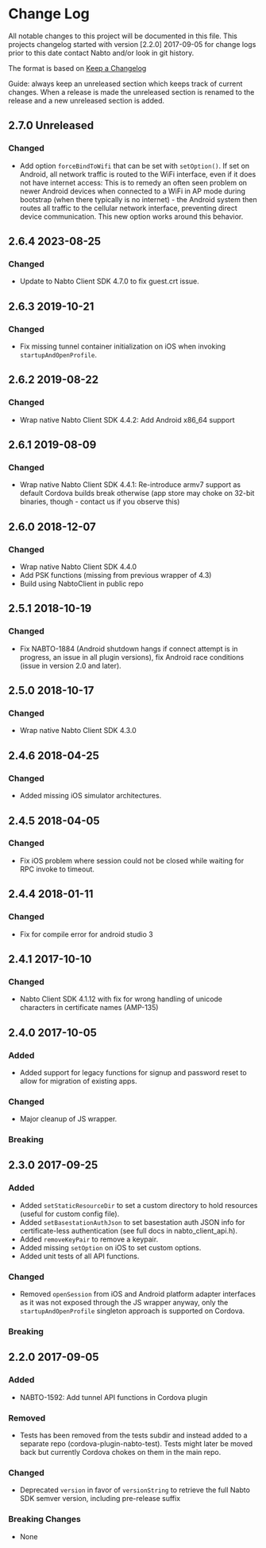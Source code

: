 # Change Log

All notable changes to this project will be documented in this file. This projects changelog started
with version [2.2.0] 2017-09-05 for change logs prior to this date contact Nabto and/or look in git
history.

The format is based on [Keep a Changelog](http://keepachangelog.com/)

Guide: always keep an unreleased section which keeps track of current
changes. When a release is made the unreleased section is renamed to
the release and a new unreleased section is added.

## 2.7.0 Unreleased

### Changed

- Add option `forceBindToWifi` that can be set with `setOption()`. If set on Android, all network
  traffic is routed to the WiFi interface, even if it does not have internet access: This is to
  remedy an often seen problem on newer Android devices when connected to a WiFi in AP mode during
  bootstrap (when there typically is no internet) - the Android system then routes all traffic to
  the cellular network interface, preventing direct device communication. This new option works
  around this behavior.

## 2.6.4 2023-08-25

### Changed
- Update to Nabto Client SDK 4.7.0 to fix guest.crt issue.


## 2.6.3 2019-10-21

### Changed
- Fix missing tunnel container initialization on iOS when invoking `startupAndOpenProfile`.

## 2.6.2 2019-08-22

### Changed
- Wrap native Nabto Client SDK 4.4.2: Add Android x86_64 support

## 2.6.1 2019-08-09

### Changed
- Wrap native Nabto Client SDK 4.4.1: Re-introduce armv7 support as default Cordova builds break otherwise (app store may choke on 32-bit binaries, though - contact us if you observe this)


## 2.6.0 2018-12-07

### Changed
- Wrap native Nabto Client SDK 4.4.0
- Add PSK functions (missing from previous wrapper of 4.3)
- Build using NabtoClient in public repo

## 2.5.1 2018-10-19

### Changed
- Fix NABTO-1884 (Android shutdown hangs if connect attempt is in progress, an issue in all plugin versions), fix Android race conditions (issue in version 2.0 and later).

## 2.5.0 2018-10-17

### Changed
- Wrap native Nabto Client SDK 4.3.0

## 2.4.6 2018-04-25

### Changed
- Added missing iOS simulator architectures.

## 2.4.5 2018-04-05

### Changed
- Fix iOS problem where session could not be closed while waiting for RPC invoke to timeout.

## 2.4.4 2018-01-11

### Changed
- Fix for compile error for android studio 3

## 2.4.1 2017-10-10

### Changed
- Nabto Client SDK 4.1.12 with fix for wrong handling of unicode characters in certificate names (AMP-135)

## 2.4.0 2017-10-05

### Added
- Added support for legacy functions for signup and password reset to allow for migration of existing apps.

### Changed
- Major cleanup of JS wrapper.

### Breaking

## 2.3.0 2017-09-25

### Added
- Added `setStaticResourceDir` to set a custom directory to hold resources (useful for custom config file).
- Added `setBasestationAuthJson` to set basestation auth JSON info for certificate-less authentication (see full docs in nabto_client_api.h).
- Added `removeKeyPair` to remove a keypair.
- Added missing `setOption` on iOS to set custom options.
- Added unit tests of all API functions.

### Changed
- Removed `openSession` from iOS and Android platform adapter interfaces as it was not exposed through the JS wrapper anyway, only the `startupAndOpenProfile` singleton approach is supported on Cordova.

### Breaking


## 2.2.0 2017-09-05

### Added
- NABTO-1592: Add tunnel API functions in Cordova plugin

### Removed
- Tests has been removed from the tests subdir and instead added to a separate repo (cordova-plugin-nabto-test). Tests might later be moved back but currently Cordova chokes on them in the main repo.

### Changed
- Deprecated `version` in favor of `versionString` to retrieve the full Nabto SDK semver version,
  including pre-release suffix

### Breaking Changes
- None
